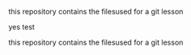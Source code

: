 
this repository contains the filesused for a git lesson



yes test


this repository contains the filesused for a git lesson

